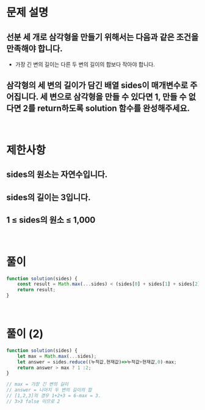 # 문제 설명
## 선분 세 개로 삼각형을 만들기 위해서는 다음과 같은 조건을 만족해야 합니다.
* 가장 긴 변의 길이는 다른 두 변의 길이의 합보다 작아야 합니다.
## 삼각형의 세 변의 길이가 담긴 배열 sides이 매개변수로 주어집니다. 세 변으로 삼각형을 만들 수 있다면 1, 만들 수 없다면 2를 return하도록 solution 함수를 완성해주세요.

<br>

# 제한사항
## sides의 원소는 자연수입니다.
## sides의 길이는 3입니다.
## 1 ≤ sides의 원소 ≤ 1,000

<br>

# 풀이

```js
function solution(sides) {
    const result = Math.max(...sides) < (sides[0] + sides[1] + sides[2] - Math.max(...sides)) ? 1 : 2;
    return result;
}
```

<br>

# 풀이 (2)

```js
function solution(sides) {
    let max = Math.max(...sides);
    let answer = sides.reduce((누적값,현재값)=>누적값+현재값,0)-max;
    return answer > max ? 1 :2;
}

// max = 가장 긴 변의 길이
// answer = 나머지 두 변의 길이의 합
// [1,2,3]의 경우 1+2+3 = 6-max = 3. 
// 3>3 false 이므로 2 
```